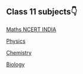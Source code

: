 ## Class 11 subjects👇


[Maths NCERT INDIA](https://www.khanacademy.org/math/in-in-grade-11-ncert)

[Physics](https://www.khanacademy.org/science/in-in-class11th-physics)

[Chemistry](https://www.khanacademy.org/science/class-11-chemistry-india)

[Biology](https://www.khanacademy.org/science/in-in-class-11-biology-india)
